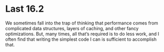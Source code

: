 # Last 16.2
We sometimes fall into the trap of thinking that performance comes from complicated data structures, layers of caching, and other fancy optimizations. But, many times, all that’s required is to do less work, and I often find that writing the simplest code I can is sufficient to accomplish that.

